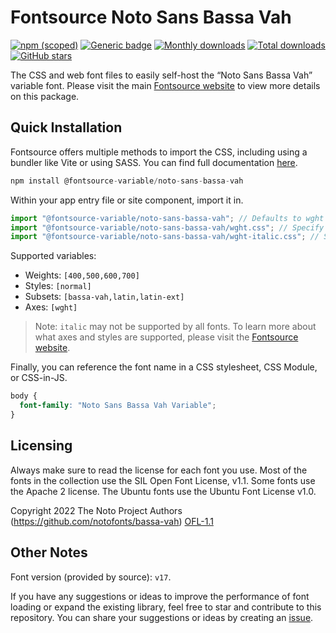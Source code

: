 # Fontsource Noto Sans Bassa Vah

[![npm (scoped)](https://img.shields.io/npm/v/@fontsource-variable/noto-sans-bassa-vah?color=brightgreen)](https://www.npmjs.com/package/@fontsource-variable/noto-sans-bassa-vah) [![Generic badge](https://img.shields.io/badge/fontsource-passing-brightgreen)](https://github.com/fontsource/fontsource) [![Monthly downloads](https://badgen.net/npm/dm/@fontsource-variable/noto-sans-bassa-vah)](https://github.com/fontsource/fontsource) [![Total downloads](https://badgen.net/npm/dt/@fontsource-variable/noto-sans-bassa-vah)](https://github.com/fontsource/fontsource) [![GitHub stars](https://img.shields.io/github/stars/fontsource/fontsource.svg?style=social&label=Star)](https://github.com/fontsource/fontsource/stargazers)

The CSS and web font files to easily self-host the “Noto Sans Bassa Vah” variable font. Please visit the main [Fontsource website](https://fontsource.org/fonts/noto-sans-bassa-vah) to view more details on this package.

## Quick Installation

Fontsource offers multiple methods to import the CSS, including using a bundler like Vite or using SASS. You can find full documentation [here](https://fontsource.org/docs/getting-started/introduction).

```javascript
npm install @fontsource-variable/noto-sans-bassa-vah
```

Within your app entry file or site component, import it in.

```javascript
import "@fontsource-variable/noto-sans-bassa-vah"; // Defaults to wght axis
import "@fontsource-variable/noto-sans-bassa-vah/wght.css"; // Specify axis
import "@fontsource-variable/noto-sans-bassa-vah/wght-italic.css"; // Specify axis and style
```

Supported variables:
- Weights: `[400,500,600,700]`
- Styles: `[normal]`
- Subsets: `[bassa-vah,latin,latin-ext]`
- Axes: `[wght]`

> Note: `italic` may not be supported by all fonts. To learn more about what axes and styles are supported, please visit the [Fontsource website](https://fontsource.org/fonts/noto-sans-bassa-vah).

Finally, you can reference the font name in a CSS stylesheet, CSS Module, or CSS-in-JS.

```css
body {
  font-family: "Noto Sans Bassa Vah Variable";
}
```

## Licensing
Always make sure to read the license for each font you use. Most of the fonts in the collection use the SIL Open Font License, v1.1. Some fonts use the Apache 2 license. The Ubuntu fonts use the Ubuntu Font License v1.0.

Copyright 2022 The Noto Project Authors (https://github.com/notofonts/bassa-vah)
[OFL-1.1](https://openfontlicense.org)

## Other Notes
Font version (provided by source): `v17`.

If you have any suggestions or ideas to improve the performance of font loading or expand the existing library, feel free to star and contribute to this repository. You can share your suggestions or ideas by creating an [issue](https://github.com/fontsource/fontsource/issues).